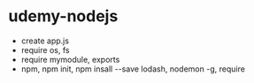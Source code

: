 # udemy-nodejs


- create app.js
- require os, fs 
- require mymodule, exports
- npm, npm init, npm insall --save lodash, nodemon -g, require 